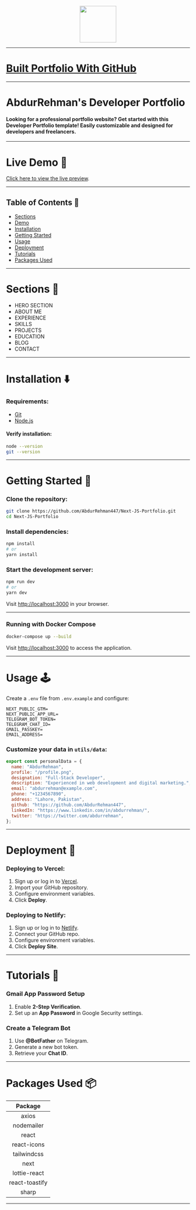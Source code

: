<p align="center" width="100%">
    <img height="100" src="https://github.com/AbdurRehman447/Next-JS-Portfolio">
</p>

---

# [Built Portfolio With GitHub](https://github.com/AbdurRehman447/Next-JS-Portfolio)

---

# AbdurRehman's Developer Portfolio

#### Looking for a professional portfolio website? Get started with this Developer Portfolio template! Easily customizable and designed for developers and freelancers.

---

# Live Demo :movie_camera:

[Click here to view the live preview](https://abdurrehmanbaig1.netlify.app/).

---

## Table of Contents :scroll:

- [Sections](#sections-bookmark)
- [Demo](#live-demo-movie_camera)
- [Installation](#installation-arrow_down)
- [Getting Started](#getting-started-dart)
- [Usage](#usage-joystick)
- [Deployment](#deployment-rocket)
- [Tutorials](#tutorials-wrench)
- [Packages Used](#packages-used-package)

---

# Sections :bookmark:

- HERO SECTION
- ABOUT ME
- EXPERIENCE
- SKILLS
- PROJECTS
- EDUCATION
- BLOG
- CONTACT

---

# Installation :arrow_down:

### Requirements:
- [Git](https://git-scm.com/downloads)
- [Node.js](https://nodejs.org/en/download/)

#### Verify installation:
```bash
node --version
git --version
```

---

# Getting Started :dart:

### Clone the repository:
```bash
git clone https://github.com/AbdurRehman447/Next-JS-Portfolio.git
cd Next-JS-Portfolio
```

### Install dependencies:
```bash
npm install
# or
yarn install
```

### Start the development server:
```bash
npm run dev
# or
yarn dev
```

Visit [http://localhost:3000](http://localhost:3000) in your browser.

---

### Running with Docker Compose

```bash
docker-compose up --build
```
Visit [http://localhost:3000](http://localhost:3000) to access the application.

---

# Usage :joystick:

Create a `.env` file from `.env.example` and configure:
```env
NEXT_PUBLIC_GTM=
NEXT_PUBLIC_APP_URL=
TELEGRAM_BOT_TOKEN=
TELEGRAM_CHAT_ID=
GMAIL_PASSKEY=
EMAIL_ADDRESS=
```

### Customize your data in `utils/data`:
```javascript
export const personalData = {
  name: "AbdurRehman",
  profile: "/profile.png",
  designation: "Full-Stack Developer",
  description: "Experienced in web development and digital marketing.",
  email: "abdurrehman@example.com",
  phone: "+1234567890",
  address: "Lahore, Pakistan",
  github: "https://github.com/AbdurRehman447",
  linkedIn: "https://www.linkedin.com/in/abdurrehman/",
  twitter: "https://twitter.com/abdurrehman",
};
```

---

# Deployment :rocket:

### Deploying to Vercel:
1. Sign up or log in to [Vercel](https://vercel.com/).
2. Import your GitHub repository.
3. Configure environment variables.
4. Click **Deploy**.

### Deploying to Netlify:
1. Sign up or log in to [Netlify](https://www.netlify.com/).
2. Connect your GitHub repo.
3. Configure environment variables.
4. Click **Deploy Site**.

---

# Tutorials :wrench:

### Gmail App Password Setup
1. Enable **2-Step Verification**.
2. Set up an **App Password** in Google Security settings.

### Create a Telegram Bot
1. Use **@BotFather** on Telegram.
2. Generate a new bot token.
3. Retrieve your **Chat ID**.

---

# Packages Used :package:

| Package |
| :------: |
| axios |
| nodemailer |
| react |
| react-icons |
| tailwindcss |
| next |
| lottie-react |
| react-toastify |
| sharp |

---


